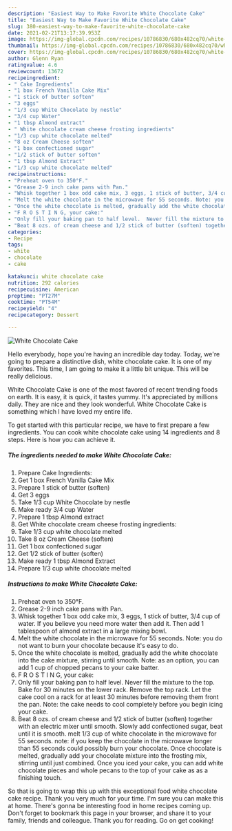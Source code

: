 ```yaml
---
description: "Easiest Way to Make Favorite White Chocolate Cake"
title: "Easiest Way to Make Favorite White Chocolate Cake"
slug: 380-easiest-way-to-make-favorite-white-chocolate-cake
date: 2021-02-21T13:17:39.953Z
image: https://img-global.cpcdn.com/recipes/10786830/680x482cq70/white-chocolate-cake-recipe-main-photo.jpg
thumbnail: https://img-global.cpcdn.com/recipes/10786830/680x482cq70/white-chocolate-cake-recipe-main-photo.jpg
cover: https://img-global.cpcdn.com/recipes/10786830/680x482cq70/white-chocolate-cake-recipe-main-photo.jpg
author: Glenn Ryan
ratingvalue: 4.6
reviewcount: 13672
recipeingredient:
- " Cake Ingredients"
- "1 box French Vanilla Cake Mix"
- "1 stick of butter soften"
- "3 eggs"
- "1/3 cup White Chocolate by nestle"
- "3/4 cup Water"
- "1 tbsp Almond extract"
- " White chocolate cream cheese frosting ingredients"
- "1/3 cup white chocolate melted"
- "8 oz Cream Cheese soften"
- "1 box confectioned sugar"
- "1/2 stick of butter soften"
- "1 tbsp Almond Extract"
- "1/3 cup white chocolate melted"
recipeinstructions:
- "Preheat oven to 350°F."
- "Grease 2-9 inch cake pans with Pan."
- "Whisk together 1 box odd cake mix, 3 eggs, 1 stick of butter, 3/4 cup of water. If you believe you need more water then add it. Then add 1 tablespoon of almond extract in a large mixing bowl."
- "Melt the white chocolate in the microwave for 55 seconds. Note: you do not want to burn your chocolate because it&#39;s easy to do."
- "Once the white chocolate is melted, gradually add the white chocolate into the cake mixture, stirring until smooth. Note: as an option, you can add 1 cup of chopped pecans to your cake batter."
- "F R O S T I N G, your cake:"
- "Only fill your baking pan to half level.  Never fill the mixture to the top. Bake for 30 minutes on the lower rack. Remove the top rack. Let the cake cool on a rack for at least 30 minutes before removing them front the pan.  Note: the cake needs to cool completely before you begin icing your cake."
- "Beat 8 ozs. of cream cheese and 1/2 stick of butter (soften) together with an electric mixer until smooth. Slowly add confectioned sugar, beat until it is smooth. melt 1/3 cup of white chocolate in the microwave for 55 seconds. note: if you keep the chocolate in the microwave longer than 55 seconds could possibly burn your chocolate. Once chocolate is melted, gradually add your chocolate mixture into the frosting mix, stirring until just combined. Once you iced your cake, you can add white chocolate pieces and whole pecans to the top of your cake as as a finishing touch."
categories:
- Recipe
tags:
- white
- chocolate
- cake

katakunci: white chocolate cake 
nutrition: 292 calories
recipecuisine: American
preptime: "PT27M"
cooktime: "PT54M"
recipeyield: "4"
recipecategory: Dessert

---
```



![White Chocolate Cake](https://img-global.cpcdn.com/recipes/10786830/680x482cq70/white-chocolate-cake-recipe-main-photo.jpg)

Hello everybody, hope you're having an incredible day today. Today, we're going to prepare a distinctive dish, white chocolate cake. It is one of my favorites. This time, I am going to make it a little bit unique. This will be really delicious.

White Chocolate Cake is one of the most favored of recent trending foods on earth. It is easy, it is quick, it tastes yummy. It's appreciated by millions daily. They are nice and they look wonderful. White Chocolate Cake is something which I have loved my entire life.




To get started with this particular recipe, we have to first prepare a few ingredients. You can cook white chocolate cake using 14 ingredients and 8 steps. Here is how you can achieve it.

<!--inarticleads1-->

##### The ingredients needed to make White Chocolate Cake:

1. Prepare  Cake Ingredients:
1. Get 1 box French Vanilla Cake Mix
1. Prepare 1 stick of butter (soften)
1. Get 3 eggs
1. Take 1/3 cup White Chocolate by nestle
1. Make ready 3/4 cup Water
1. Prepare 1 tbsp Almond extract
1. Get  White chocolate cream cheese frosting ingredients:
1. Take 1/3 cup white chocolate melted
1. Take 8 oz Cream Cheese (soften)
1. Get 1 box confectioned sugar
1. Get 1/2 stick of butter (soften)
1. Make ready 1 tbsp Almond Extract
1. Prepare 1/3 cup white chocolate melted




<!--inarticleads2-->

##### Instructions to make White Chocolate Cake:

1. Preheat oven to 350°F.
1. Grease 2-9 inch cake pans with Pan.
1. Whisk together 1 box odd cake mix, 3 eggs, 1 stick of butter, 3/4 cup of water. If you believe you need more water then add it. Then add 1 tablespoon of almond extract in a large mixing bowl.
1. Melt the white chocolate in the microwave for 55 seconds. Note: you do not want to burn your chocolate because it&#39;s easy to do.
1. Once the white chocolate is melted, gradually add the white chocolate into the cake mixture, stirring until smooth. Note: as an option, you can add 1 cup of chopped pecans to your cake batter.
1. F R O S T I N G, your cake:
1. Only fill your baking pan to half level.  Never fill the mixture to the top. Bake for 30 minutes on the lower rack. Remove the top rack. Let the cake cool on a rack for at least 30 minutes before removing them front the pan.  Note: the cake needs to cool completely before you begin icing your cake.
1. Beat 8 ozs. of cream cheese and 1/2 stick of butter (soften) together with an electric mixer until smooth. Slowly add confectioned sugar, beat until it is smooth. melt 1/3 cup of white chocolate in the microwave for 55 seconds. note: if you keep the chocolate in the microwave longer than 55 seconds could possibly burn your chocolate. Once chocolate is melted, gradually add your chocolate mixture into the frosting mix, stirring until just combined. Once you iced your cake, you can add white chocolate pieces and whole pecans to the top of your cake as as a finishing touch.




So that is going to wrap this up with this exceptional food white chocolate cake recipe. Thank you very much for your time. I'm sure you can make this at home. There's gonna be interesting food in home recipes coming up. Don't forget to bookmark this page in your browser, and share it to your family, friends and colleague. Thank you for reading. Go on get cooking!
